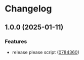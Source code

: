 # Changelog

## 1.0.0 (2025-01-11)


### Features

* release please script ([0784360](https://github.com/iangechuki/gopher_social/commit/07843600bec606377f9a8c9c81a89453d5e3a76c))
